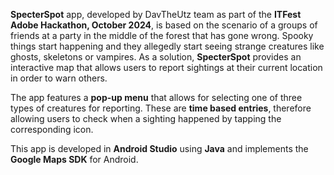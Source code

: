 **SpecterSpot** app, developed by DavTheUtz team as part of the **ITFest Adobe Hackathon, October 2024**,  is based on the scenario of a groups of friends at a party in the middle of the forest that has gone wrong.
Spooky things start happening and they allegedly start seeing strange creatures like ghosts, skeletons or vampires. As a solution, **SpecterSpot** provides an interactive map that allows users to report sightings at their current location
in order to warn others.

The app features a **pop-up menu** that allows for selecting one of three types of creatures for reporting. These are **time based entries**, therefore allowing users to check when a sighting happened by tapping the corresponding icon.

This app is developed in **Android Studio** using **Java** and implements the **Google Maps SDK** for Android.
